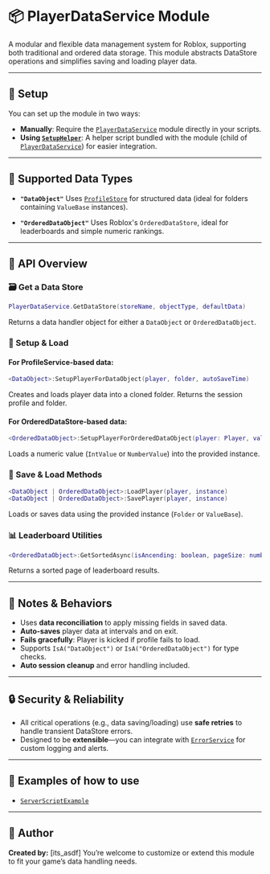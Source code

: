 # 📦 PlayerDataService Module

A modular and flexible data management system for Roblox, supporting both traditional and ordered data storage. This module abstracts DataStore operations and simplifies saving and loading player data.

---

## 🔧 Setup

You can set up the module in two ways:

* **Manually**: Require the [`PlayerDataService`](./PlayerDataService.lua) module directly in your scripts.
* **Using [`SetupHelper`](./SetupHelper.lua)**: A helper script bundled with the module (child of [`PlayerDataService`](./PlayerDataService.lua)) for easier integration.

---

## 🧪 Supported Data Types

* **`"DataObject"`**
  Uses [`ProfileStore`](https://devforum.roblox.com/t/profilestore-save-your-player-data-easy-datastore-module/3190543) for structured data (ideal for folders containing `ValueBase` instances).

* **`"OrderedDataObject"`**
  Uses Roblox's `OrderedDataStore`, ideal for leaderboards and simple numeric rankings.

---

## 🧱 API Overview

### 🗃️ Get a Data Store

```lua
PlayerDataService.GetDataStore(storeName, objectType, defaultData)
```

Returns a data handler object for either a `DataObject` or `OrderedDataObject`.

### 📂 Setup & Load

#### For ProfileService-based data:

```lua
<DataObject>:SetupPlayerForDataObject(player, folder, autoSaveTime)
```
Creates and loads player data into a cloned folder. Returns the session profile and folder.

#### For OrderedDataStore-based data:

```lua
<OrderedDataObject>:SetupPlayerForOrderedDataObject(player: Player, valueInstance: IntValue | NumberValue, autoSaveTime: number)
```
Loads a numeric value (`IntValue` or `NumberValue`) into the provided instance.

### 🔄 Save & Load Methods

```lua
<DataObject | OrderedDataObject>:LoadPlayer(player, instance)
<DataObject | OrderedDataObject>:SavePlayer(player, instance)
```
Loads or saves data using the provided instance (`Folder` or `ValueBase`).

### 📊 Leaderboard Utilities

```lua
<OrderedDataObject>:GetSortedAsync(isAncending: boolean, pageSize: number, minValue: number?, maxValue: number?)
```

Returns a sorted page of leaderboard results.

---

## 📌 Notes & Behaviors

* Uses **data reconciliation** to apply missing fields in saved data.
* **Auto-saves** player data at intervals and on exit.
* **Fails gracefully**: Player is kicked if profile fails to load.
* Supports `IsA("DataObject")` or `IsA("OrderedDataObject")` for type checks.
* **Auto session cleanup** and error handling included.

---

## 🔒 Security & Reliability

* All critical operations (e.g., data saving/loading) use **safe retries** to handle transient DataStore errors.
* Designed to be **extensible**—you can integrate with [`ErrorService`](./ErrorService.lua) for custom logging and alerts.

---

## 💭 Examples of how to use

* [`ServerScriptExample`](./ServerScriptExample.lua)

---

## 📄 Author

**Created by:** \[its\_asdf]
You’re welcome to customize or extend this module to fit your game’s data handling needs.
